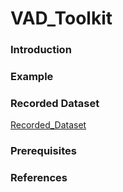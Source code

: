 # VAD_Toolkit
### Introduction
### Example
### Recorded Dataset
[Recorded_Dataset](http://sail.ipdisk.co.kr:80/publist/VOL1/Database/VAD_DB/Recorded_data.zip)
### Prerequisites
### References

